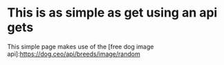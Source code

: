 # This is as simple as get using an api gets
This simple page makes use of the [free dog image api]:https://dog.ceo/api/breeds/image/random
